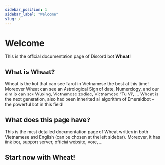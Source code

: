```yaml
---
sidebar_position: 1
sidebar_label: "Welcome"
slug: /
---
```


# Welcome

This is the official documentation page of Discord bot **Wheat**!

## What is Wheat?

Wheat is the bot that can see Tarot in Vietnamese the best at this time! Moreover Wheat can see an Astrological Sign of date, Numerology, and our aim is can see Wuxing, Vietnamese zodiac, Vietnamese “Tu Vi”, ... Wheat is the next generation, also had been inherited all algorithm of Emeraldbot – the powerful bot in this field!

## What does this page have?

This is the most detailed documentation page of Wheat written in both Vietnamese and English (can be chosen at the left sidebar). Moreover, it has link bot, support server, official website, vote, ...

## Start now with Wheat!
